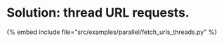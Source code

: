# Solution: thread URL requests.

{% embed include file="src/examples/parallel/fetch_urls_threads.py" %}


